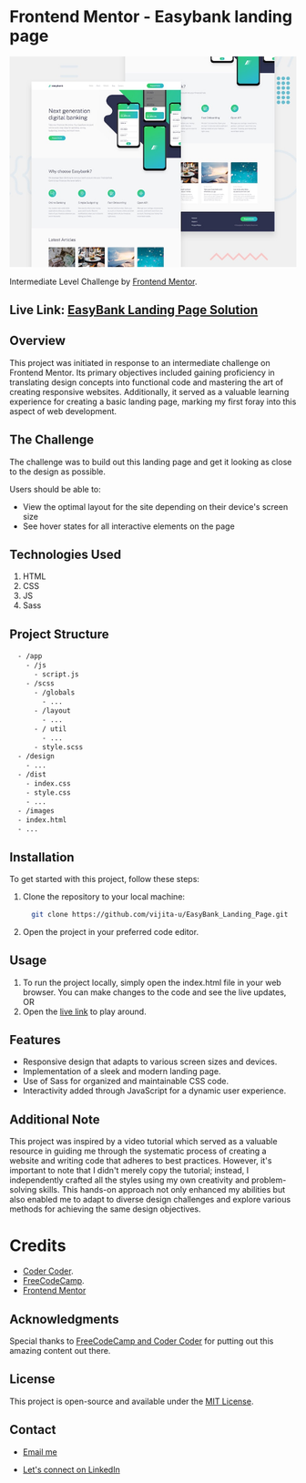 # Frontend Mentor - Easybank landing page

![Design preview for the Easybank landing page coding challenge](./design/desktop-preview.jpg)

Intermediate Level Challenge by [Frontend Mentor](https://www.frontendmentor.io).
## Live Link: [EasyBank Landing Page Solution](https://vijita-u.github.io/EasyBank_Landing_Page/)

## Overview

This project was initiated in response to an intermediate challenge on Frontend Mentor. Its primary objectives included gaining proficiency in translating design concepts into functional code and mastering the art of creating responsive websites. Additionally, it served as a valuable learning experience for creating a basic landing page, marking my first foray into this aspect of web development.

## The Challenge

The challenge was to build out this landing page and get it looking as close to the design as possible.

Users should be able to:

- View the optimal layout for the site depending on their device's screen size
- See hover states for all interactive elements on the page

## Technologies Used

1. HTML
2. CSS
3. JS
4. Sass

## Project Structure

```
  - /app
    - /js
      - script.js
    - /scss
      - /globals
        - ...
      - /layout
        - ...
      - / util
        - ...
      - style.scss
  - /design
    - ...
  - /dist
    - index.css
    - style.css
    - ...
  - /images
  - index.html
  - ...
```

## Installation

To get started with this project, follow these steps:

1. Clone the repository to your local machine:
   ```bash
     git clone https://github.com/vijita-u/EasyBank_Landing_Page.git
   ```
2. Open the project in your preferred code editor.

## Usage

1. To run the project locally, simply open the index.html file in your web browser. You can make changes to the code and see the live updates, OR
2. Open the [live link](https://vijita-u.github.io/EasyBank_Landing_Page/) to play around.

## Features

- Responsive design that adapts to various screen sizes and devices.
- Implementation of a sleek and modern landing page.
- Use of Sass for organized and maintainable CSS code.
- Interactivity added through JavaScript for a dynamic user experience.

## Additional Note

This project was inspired by a video tutorial which served as a valuable resource in guiding me through the systematic process of creating a website and writing code that adheres to best practices. However, it's important to note that I didn't merely copy the tutorial; instead, I independently crafted all the styles using my own creativity and problem-solving skills. This hands-on approach not only enhanced my abilities but also enabled me to adapt to diverse design challenges and explore various methods for achieving the same design objectives.

# Credits
- [Coder Coder](https://coder-coder.com/).
- [FreeCodeCamp](https://www.freecodecamp.org/).
- [Frontend Mentor](https://www.frontendmentor.io)

## Acknowledgments

Special thanks to [FreeCodeCamp and Coder Coder](https://youtu.be/aoQ6S1a32j8?si=8eCa2xaS-DRlBNzZ) for putting out this amazing content out there.

## License

This project is open-source and available under the [MIT License](https://github.com/vijita-u/EasyBank_Landing_Page/blob/main/LICENSE).

## Contact
- [Email me](mailto:udayvijita3009@gmail.com?subject=Github%20Message)

- [Let's connect on LinkedIn](https://www.linkedin.com/in/vijita-uday/)
